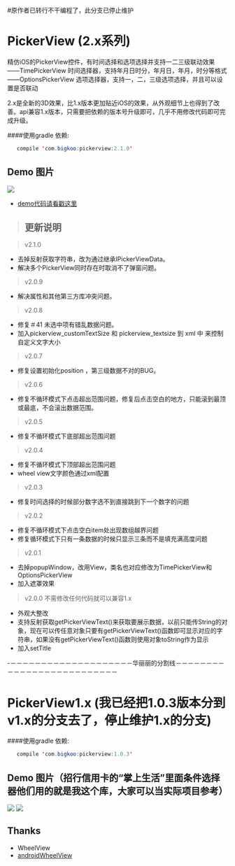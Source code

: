 #原作者已转行不干编程了，此分支已停止维护


PickerView (2.x系列)
==========

精仿iOS的PickerView控件，有时间选择和选项选择并支持一二三级联动效果   
——TimePickerView  时间选择器，支持年月日时分，年月日，年月，时分等格式   
——OptionsPickerView  选项选择器，支持一，二，三级选项选择，并且可以设置是否联动    

2.x是全新的3D效果，比1.x版本更加贴近iOS的效果，从外观细节上也得到了改善。api兼容1.x版本，只需要把依赖的版本号升级即可，几乎不用修改代码即可完成升级。

####使用gradle 依赖:
```java
   compile 'com.bigkoo:pickerview:2.1.0'
```

## Demo 图片
![](https://github.com/saiwu-bigkoo/PickerView/blob/master/preview/pickerdemo.gif)

- [demo代码请看戳这里](https://github.com/saiwu-bigkoo/Android-PickerView/blob/master/app/src/main/java/com/bigkoo/pickerviewdemo/MainActivity.java)


>## 更新说明
  
>v2.1.0
 - 去掉反射获取字符串，改为通过继承IPickerViewData。<br />
 - 解决多个PickerView同时存在时取消不了弹窗问题。<br />

>v2.0.9
 - 解决属性和其他第三方库冲突问题。<br />

>v2.0.8
 - 修复＃41 未选中项有错乱数据问题。<br />
 - 加入pickerview_customTextSize 和 pickerview_textsize 到 xml 中 来控制自定义文字大小<br />

>v2.0.7
 - 修复设置初始化position ，第三级数据不对的BUG。 <br />
 
>v2.0.6
 - 修复不循环模式下点击超出范围问题，修复后点击空白的地方，只能滚到最顶或最底，不会滚出数据范围。 <br />

>v2.0.5
 - 修复不循环模式下底部超出范围问题 <br />
 
>v2.0.4
 - 修复不循环模式下顶部超出范围问题 <br />
 - wheel view文字颜色通过xml配置 <br />
 
>v2.0.3
 - 修复时间选择的时候部分数字选不到直接跳到下一个数字的问题 <br />

>v2.0.2
 - 修复不循环模式下点击空白item处出现数组越界问题 <br />
 - 修复循环模式下只有一条数据的时候只显示三条而不是填充满高度问题  <br />
 
>v2.0.1
 - 去掉popupWindow，改用View，类名也对应修改为TimePickerView和 OptionsPickerView <br />
 - 加入遮罩效果  <br />

>v2.0.0 不需修改任何代码就可以兼容1.x
 - 外观大整改  <br />
 - 支持反射获取getPickerViewText()来获取要展示数据，以前只能传String的对象，现在可以传任意对象只要有getPickerViewText()函数即可显示对应的字符串，如果没有getPickerViewText()函数则使用对象toString作为显示  <br />
 - 加入setTitle  <br />

-－－－－－－－－－－－－－－－－－－－－华丽丽的分割线－－－－－－－－－－－－－－－－－－－－－－－－－－

PickerView1.x (我已经把1.0.3版本分到v1.x的分支去了，停止维护1.x的分支)
==========

####使用gradle 依赖:
```java
   compile 'com.bigkoo:pickerview:1.0.3'
```

## Demo 图片（招行信用卡的“掌上生活”里面条件选择器他们用的就是我这个库，大家可以当实际项目参考）
![](https://github.com/saiwu-bigkoo/PickerView/blob/master/preview/pickerdemo1x.gif)
![](https://github.com/saiwu-bigkoo/Android-PickerView/blob/master/preview/pickerdemo_zhangshangshenghuo.gif)


## Thanks

- WheelView
- [androidWheelView](https://github.com/weidongjian/androidWheelView/)
